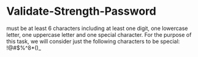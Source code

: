 # Validate-Strength-Password

must be at least 6 characters
including at least one digit,
one lowercase letter,
one uppercase letter and one special character.
For the purpose of this task, we will consider just the following
characters to be special: !@#$%^8*()_
